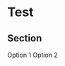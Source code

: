<script setup>
import 'element-plus/theme-chalk/dark/css-vars.css'
import 'element-plus/es/components/radio-button/style/css'
import 'element-plus/es/components/radio-group/style/css'
import './src/style/overrides.css'
import { ElRadioGroup, ElRadioButton } from 'element-plus'
</script>

# Test

## Section

<ElRadioGroup v-model="radio">
  <ElRadioButton label="1">Option 1</ElRadioButton>
  <ElRadioButton label="2">Option 2</ElRadioButton>
</ElRadioGroup>
